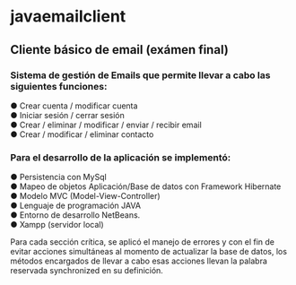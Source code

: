 # javaemailclient
## Cliente básico de email (exámen final)

### Sistema de gestión de Emails que permite llevar a cabo las siguientes funciones:
● Crear cuenta / modificar cuenta <br>
● Iniciar sesión / cerrar sesión <br>
● Crear / eliminar / modificar / enviar / recibir email <br>
● Crear / modificar / eliminar contacto <br>


### Para el desarrollo de la aplicación se implementó:
● Persistencia con MySql <br>
● Mapeo de objetos Aplicación/Base de datos con Framework Hibernate <br>
● Modelo MVC (Model-View-Controller) <br>
● Lenguaje de programación JAVA <br>
● Entorno de desarrollo NetBeans. <br>
● Xampp (servidor local) <br>


Para cada sección crítica, se aplicó el manejo de errores y con el fin de evitar
acciones simultáneas al momento de actualizar la base de datos, los métodos
encargados de llevar a cabo esas acciones llevan la palabra reservada
synchronized en su definición.


